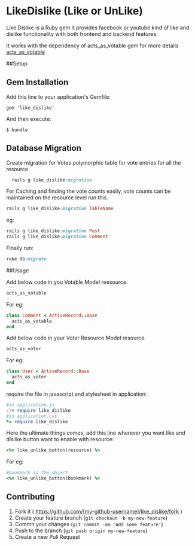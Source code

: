 # LikeDislike (Like or UnLike)

Like Dislike is a Ruby gem it provides facebook or youtube kind of like and dislike functionality with both frontend and backend features.

It works with the dependency of acts_as_votable gem for more details [acts_as_votable](https://github.com/ryanto/acts_as_votable) 

##Setup 

## Gem Installation

Add this line to your application's Gemfile:

    gem 'like_dislike'

And then execute:

    $ bundle

## Database Migration
  
  Create migration for Votes polymorphic table for vote entries for all the resource

  ```ruby
    rails g like_dislike:migration
  ```

  For Caching and finding the vote counts easily, vote counts can be maintained on the resource level run this.

  ```ruby
  rails g like_dislike:migration TableName
  ```
  eg: 
  ```ruby
  rails g like_dislike:migration Post
  rails g like_dislike:migration Comment
  ```
  Finally run:
  ```ruby
  rake db:migrate
  ```
##Usage

  Add below code in you Votable Model reesource.
  ```ruby
  acts_as_votable
  ```
  For eg:
  ```ruby
  class Comment < ActiveRecord::Base
    acts_as_votable
  end
  ```
  Add below code in your Voter Resource Model resource.
  ```ruby
  acts_as_voter
  ```
  For eg:
  ```ruby
  class User < ActiveRecord::Base
    acts_as_voter
  end
  ```

  require the file in javascript and stylesheet in application:
  ```ruby
  #in application.js
  //= require like_dislike
  #in application.css
  *= require like_dislike
  ```

  Here the ultimate things comes, add this line wherever you want like and dislike button want to enable with resource:
  ```ruby
  <%= like_unlike_button(resource) %>
  ```

  For eg:
  ```ruby
  #bookmark is the object
  <%= like_unlike_button(bookmark) %>  
  ```

## Contributing

1. Fork it ( https://github.com/[my-github-username]/like_dislike/fork )
2. Create your feature branch (`git checkout -b my-new-feature`)
3. Commit your changes (`git commit -am 'Add some feature'`)
4. Push to the branch (`git push origin my-new-feature`)
5. Create a new Pull Request
